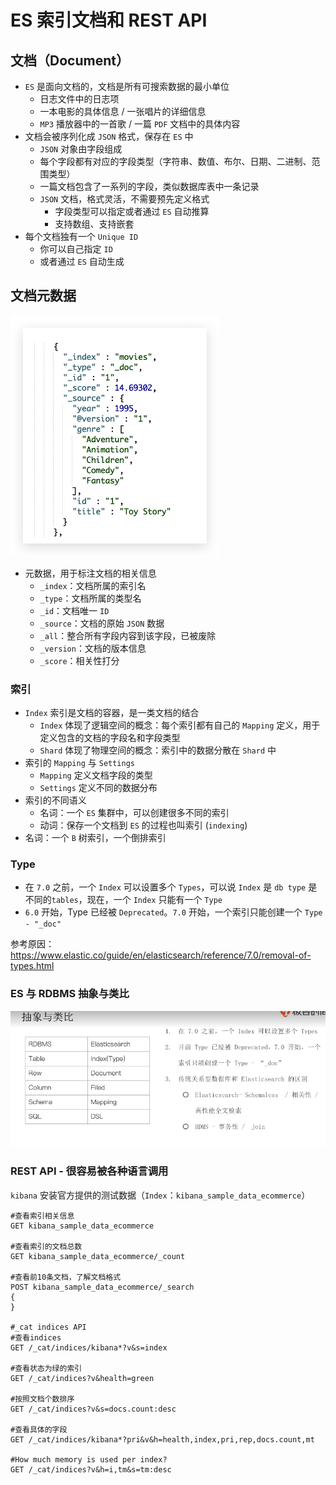 # ES 索引文档和 REST API

## 文档（Document）

- `ES` 是面向文档的，文档是所有可搜索数据的最小单位
  - 日志文件中的日志项
  - 一本电影的具体信息 / 一张唱片的详细信息
  - `MP3` 播放器中的一首歌 / 一篇 `PDF` 文档中的具体内容
- 文档会被序列化成 `JSON` 格式，保存在 `ES` 中
  - `JSON` 对象由字段组成
  - 每个字段都有对应的字段类型（字符串、数值、布尔、日期、二进制、范围类型）
  - 一篇文档包含了一系列的字段，类似数据库表中一条记录
  - `JSON` 文档，格式灵活，不需要预先定义格式
    - 字段类型可以指定或者通过 `ES` 自动推算
    - 支持数组、支持嵌套
- 每个文档独有一个 `Unique ID`
  - 你可以自己指定 `ID`
  - 或者通过 `ES` 自动生成
  
## 文档元数据

![ES元数据示例](./images/ES元数据示例.jpg)

- 元数据，用于标注文档的相关信息
  - `_index`：文档所属的索引名
  - `_type`：文档所属的类型名
  - `_id`：文档唯一 `ID`
  - `_source`：文档的原始 `JSON` 数据
  - `_all`：整合所有字段内容到该字段，已被废除
  - `_version`：文档的版本信息
  - `_score`：相关性打分

### 索引

- `Index` 索引是文档的容器，是一类文档的结合
  - `Index` 体现了逻辑空间的概念：每个索引都有自己的 `Mapping` 定义，用于定义包含的文档的字段名和字段类型
  - `Shard` 体现了物理空间的概念：索引中的数据分散在 `Shard` 中
- 索引的 `Mapping` 与 `Settings`
  - `Mapping` 定义文档字段的类型
  - `Settings` 定义不同的数据分布
- 索引的不同语义
  - 名词：一个 `ES` 集群中，可以创建很多不同的索引
  - 动词：保存一个文档到 `ES` 的过程也叫索引 (`indexing`)
- 名词：一个 `B` 树索引，一个倒排索引

### Type

- 在 `7.0` 之前，一个 `Index` 可以设置多个 `Types`，可以说 `Index` 是 `db type` 是不同的`tables`，现在，一个 `Index` 只能有一个 `Type`
- `6.0` 开始，Type 已经被 `Deprecated`。`7.0` 开始，一个索引只能创建一个 `Type - "_doc"`

参考原因：<https://www.elastic.co/guide/en/elasticsearch/reference/7.0/removal-of-types.html>  

### ES 与 RDBMS 抽象与类比

![ES与RDBMS对比](./images/ES与RDBMS对比.jpg)

### REST API - 很容易被各种语言调用

`kibana` 安装官方提供的测试数据（`Index`：`kibana_sample_data_ecommerce`）

```elasticsearch
#查看索引相关信息
GET kibana_sample_data_ecommerce

#查看索引的文档总数
GET kibana_sample_data_ecommerce/_count

#查看前10条文档，了解文档格式
POST kibana_sample_data_ecommerce/_search
{
}

#_cat indices API
#查看indices
GET /_cat/indices/kibana*?v&s=index

#查看状态为绿的索引
GET /_cat/indices?v&health=green

#按照文档个数排序
GET /_cat/indices?v&s=docs.count:desc

#查看具体的字段
GET /_cat/indices/kibana*?pri&v&h=health,index,pri,rep,docs.count,mt

#How much memory is used per index?
GET /_cat/indices?v&h=i,tm&s=tm:desc

```
